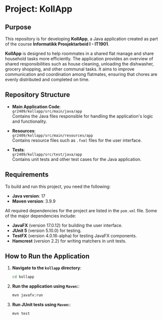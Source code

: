 # Project: KollApp

## Purpose

This repository is for developing **KollApp**, a Java application created as part of the course **Informatikk Prosjektarbeid I - IT1901**.

**KollApp** is designed to help roommates in a shared flat manage and share household tasks more efficiently. The application provides an overview of shared responsibilities such as house cleaning, unloading the dishwasher, grocery shopping, and other communal tasks. It aims to improve communication and coordination among flatmates, ensuring that chores are evenly distributed and completed on time.

## Repository Structure

- **Main Application Code**:  
  `gr2409/kollapp/src/main/java/app`  
  Contains the Java files responsible for handling the application's logic and functionality.

- **Resources**:  
  `gr2409/kollapp/src/main/resources/app`  
  Contains resource files such as `.fxml` files for the user interface.

- **Tests**:  
  `gr2409/kollapp/src/test/java/app`  
  Contains unit tests and other test cases for the Java application.

## Requirements

To build and run this project, you need the following:

- **Java version**: 17
- **Maven version**: 3.9.9

All required dependencies for the project are listed in the `pom.xml` file. Some of the major dependencies include:

- **JavaFX** (version 17.0.12) for building the user interface.
- **JUnit 5** (version 5.10.0) for testing.
- **TestFX** (version 4.0.16-alpha) for testing JavaFX components.
- **Hamcrest** (version 2.2) for writing matchers in unit tests.

## How to Run the Application

1. **Navigate to the `kollapp` directory**:

   ```bash
   cd kollapp
   ```

2. **Run the application using `Maven`:**:

   ```bash
   mvn javafx:run
   ```
3. **Run JUnit tests using `Maven`:**:

   ```bash
   mvn test
   ```